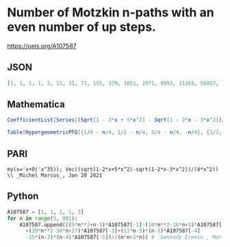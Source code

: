 # Number of Motzkin n\-paths with an even number of up steps\.
https://oeis.org/A107587
## JSON
```JSON
[1, 1, 1, 1, 3, 11, 31, 71, 155, 379, 1051, 2971, 8053, 21165, 56057, 152881, 425491, 1186227, 3287971, 9102787, 25346457, 71111377, 200425149, 565676629, 1597672277, 4520632981, 12827046181, 36493762501, 104027787451, 296947847203, 848765305351, 2429671858671]
```
## Mathematica
```Mathematica
CoefficientList[Series[(Sqrt[1 - 2*x + 5*x^2] - Sqrt[1 - 2*x - 3*x^2])/(4*x^2), {x, 0, 30}], x] (* or *)
```
```Mathematica
Table[HypergeometricPFQ[{1/4 - n/4, 1/2 - n/4, 3/4 - n/4, -n/4}, {1/2, 1, 3/2}, 16], {n, 0, 30}] (* _Vaclav Kotesovec_, Feb 07 2021 *)
```
## PARI
```PARI
my(x='x+O('x^35)); Vec((sqrt(1-2*x+5*x^2)-sqrt(1-2*x-3*x^2))/(4*x^2)) \\ _Michel Marcus_, Jan 20 2021
```
## Python
```Python
A107587 = [1, 1, 1, 1, 3]
for n in range(5, 801):
    A107587.append(((5*n**2+n-3)*A107587[-1]-(10*n**2-16*n+3)*A107587[-2]
      +(10*n**2-34*n+27)*A107587[-3]+(11*n-5)*(n-3)*A107587[-4]
      -15*(n-3)*(n-4)*A107587[-5])//(n*n+2*n)) # _Gennady Eremin_, Mar 25 2021
```
